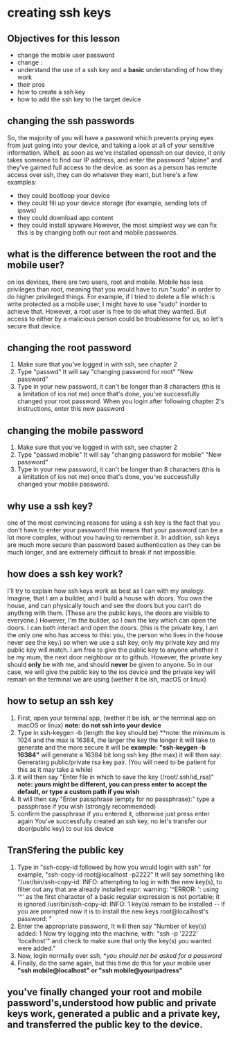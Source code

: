 # creating ssh keys 
## Objectives for this lesson
* change the mobile user password
* change :
* understand the use of a ssh key  and a **basic** understanding of how they work
* their pros 
* how to create a ssh key 
* how to add the ssh key to the target device

## changing the ssh passwords 
So, the majority of you will have a password which prevents prying eyes from just going into your device, and taking a look at all of your sensitive information. Whell, as soon as we've installed openssh on our device, it only takes someone to find our IP address, and enter the password "alpine" and they've gaimed full access to the device. 
as soon as a person has remote access over ssh, they can do whatever they want, but here's a few examples:
* they could bootloop your device
* they could fill up your device storage (for example, sending lots of ipsws)
* they could download app content 
* they could install spyware 
However, the most simplest way we can fix this is by changing both our root and mobile passwords.
## what is the difference between the root and the mobile user?
on ios devices, there are two users, root and mobile. Mobile has less privileges than root, meaning that you would have to run "sudo" in order to do higher privileged things. For example, if I tried to delete a file which is write protected as a mobile user, I might have to use "sudo" inorder to achieve that. However, a root user is free to do what they wanted. But access to either by   a malicious person could be troublesome for us, so let's secure that device.
## changing the root password 
1. Make sure that you've logged in with ssh, see chapter 2 
2. Type "passwd"
It will say "changing password for root"
"New password"
3. Type in your new password, it can't be longer than 8 characters (this is a limitation of ios not me) 
once that's done, you've successfully changed your root password. When you login after following chapter 2's instructions, enter this new password

## changing the mobile password 
1. Make sure that you've logged in with ssh, see chapter 2 
2. Type "passwd mobile"
It will say "changing password for mobile"
"New password"
3. Type in your new password, it can't be longer than 8 characters (this is a limitation of ios not me) 
once that's done, you've successfully changed your mobile password.
## why use a ssh key?
one of the most convincing reasons for using a ssh key is the fact that you don't have to enter your password! this means that your password can be a lot more complex, without you having to remember it. In addition, ssh keys are much more secure than password based authentication as they can be much longer, and are extremely difficult to break if not impossible.
## how does a ssh key work?
I'll try to explain how ssh keys work as best as I can with my analogy.
Imagine, that I am a builder, and I build a house with doors. You own the house, and can physically touch and see the doors but you can't do anything with them. (These are the public keys, the doors are visible to everyone.) However, I'm the builder, so I own the key which can open the doors. I can both interact and open the doors. (this is the private key, I am the only one who has access to this: you, the person who lives in the house never see the key.) so when we use a  ssh key, only my private key and my public key will match. I am free to give the public key to anyone whether it be my   mum, the next door neighbour or to github. However, the private key should **only** be with me, and should **never** be given to anyone. So in our case, we will give the public     key to the ios device and the private key will remain on the terminal we are using (wether it be ish, macOS or linux)         
## how to setup an ssh key 
1. First, open your terminal app, (wether it be ish, or the terminal app on macOS or linux)
**note: do not ssh into your device**
2. Type in ssh-keygen -b (length the key should be)
**note: the minimum is 1024 and the max is 16384, the larger the key the longer it will take to generate and the more secure it will be
**example: "ssh-keygen -b 16384"** will generate a 16384 bit long ssh key (the max)
it will then say: Generating public/private rsa key pair. (You will need to be patient for this as it may take a while)
3. it will then say "Enter file in which to save the key (/root/.ssh/id_rsa)" 
**note: yours might be different, you can press enter to accept the default, or type a custom path if you wish**
4. It will then say "Enter passphrase (empty for no passphrase):" type a passphrase if you wish (strongly recommended)
5. confirm the passphrase if you entered it, otherwise just press enter again
You've successfully created an ssh key, no let's transfer our door(public key) to our ios device 

## TranSfering the public key
1. Type in "ssh-copy-id followed by how you would login with ssh" for example, "ssh-copy-id root@localhost -p2222"
It will say something like "/usr/bin/ssh-copy-id: INFO: attempting to log in with the new key(s), to filter out any that are already installed
expr: warning: '^ERROR: ': using '^' as the first character
of a basic regular expression is not portable; it is ignored
/usr/bin/ssh-copy-id: INFO: 1 key(s) remain to be installed -- if you are prompted now it is to install the new keys
root@localhost's password: "
2. Enter the appropriate password, 
It will then say "Number of key(s) added: 1
Now try logging into the machine, with:   "ssh -p '2222' 'localhost'"
and check to make sure that only the key(s) you wanted were added."
3. Now, login normally over ssh, **you should not be asked for a password* 
4. Finally, do the same again, but this time do this for your mobile user **"ssh mobile@localhost" or "ssh mobile@youripadress"**
## you've finally changed your root and mobile password's,understood how public and private keys work, generated a public and a private key, and transferred the public key to the device. 
